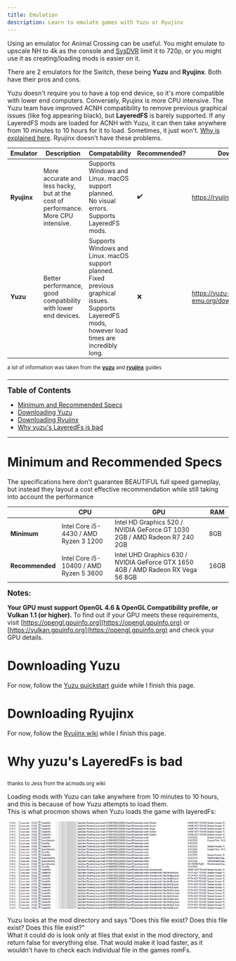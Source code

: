 ```yaml
---
title: Emulation
description: Learn to emulate games with Yuzu or Ryujinx
---
```


Using an emulator for Animal Crossing can be useful. You might emulate to upscale NH to 4k as the console and [SysDVR](../SysDVR) limit it to 720p, or you might use it as creating/loading mods is easier on it.  

There are 2 emulators for the Switch, these being **Yuzu** and **Ryujinx**. Both have their pros and cons.

Yuzu doesn't require you to have a top end device, so it's more compatible with lower end computers. Conversely, Ryujinx is more CPU intensive. The Yuzu team have improved ACNH compatibility to remove previous graphical issues (like fog appearing black), but **LayeredFS** is barely supported. If any LayeredFS mods are loaded for ACNH with Yuzu, it can then take anywhere from 10 minutes to 10 hours for it to load. Sometimes, it just won't. [Why is explained here](#why-yuzus-layeredfs-is-bad). Ryujinx doesn't have these problems.

| **Emulator** | **Description**                                                                   | **Compatability**                                                                                                                                              | **Recommended?** | Download                        |
|--------------|-----------------------------------------------------------------------------------|----------------------------------------------------------------------------------------------------------------------------------------------------------------|------------------|---------------------------------|
| **Ryujinx**  | More accurate and less hacky, but at the cost of performance. More CPU intensive. | Supports Windows and Linux. macOS support planned. <br> No visual errors. Supports LayeredFS mods.                                                             | ✔️               | https://ryujinx.org/download    |
| **Yuzu**     | Better performance, good compatibility with lower end devices.                    | Supports Windows and Linux. macOS support planned. <br> Fixed previous graphical issues. <br> Supports LayeredFS mods, however load times are incredibly long. | ❌                | https://yuzu-emu.org/downloads/ |

<sup>a lot of information was taken from the [**yuzu**](https://yuzu-emu.org/help/quickstart/) and [**ryujinx**](https://github.com/Ryujinx/Ryujinx/wiki/Ryujinx-Setup-&-Configuration-Guide) guides

---

<big>**Table of Contents**</big>

- [Minimum and Recommended Specs](#minimum-and-recommended-specs)
- [Downloading Yuzu](#downloading-yuzu)
- [Downloading Ryujinx](#downloading-ryujinx)
- [Why yuzu's LayeredFs is bad](#why-yuzus-layeredfs-is-bad)

---

# Minimum and Recommended Specs

The specifications here don't guarantee BEAUTIFUL full speed gameplay, but instead they layout a cost effective recommendation while still taking into account the performance

|                 | **CPU**                                | **GPU**                                                                          | **RAM** |
|-----------------|----------------------------------------|----------------------------------------------------------------------------------|---------|
| **Minimum**     | Intel Core i5-4430 / AMD Ryzen 3 1200  | Intel HD Graphics 520 / NVIDIA GeForce GT 1030 2GB / AMD Radeon R7 240 2GB       | 8GB     |
| **Recommended** | Intel Core i5-10400 / AMD Ryzen 5 3600 | Intel UHD Graphics 630 / NVIDIA GeForce GTX 1650 4GB / AMD Radeon RX Vega 56 8GB | 16GB    |

<big>**Notes:**</big>

**Your GPU must support OpenGL 4.6 & OpenGL Compatibility profile, or Vulkan 1.1 (or higher).** To find out if your GPU meets these requirements, visit [https://opengl.gpuinfo.org](https://opengl.gpuinfo.org) or [https://vulkan.gpuinfo.org](https://opengl.gpuinfo.org) and check your GPU details.


# Downloading Yuzu

For now, follow the [Yuzu quickstart](https://yuzu-emu.org/help/quickstart/) guide while I finish this page.

# Downloading Ryujinx

For now, follow the [Ryujinx wiki](https://github.com/Ryujinx/Ryujinx/wiki/Ryujinx-Setup-&-Configuration-Guide) while I finish this page.

# Why yuzu's LayeredFs is bad

<sub>thanks to Jess from the acmods.org wiki</sub>

Loading mods with Yuzu can take anywhere from 10 minutes to 10 hours, and this is because of how Yuzu attempts to load them.  
This is what procmon shows when Yuzu loads the game with layeredFs:

<p align="center">
  <img src="../assets/images/NH/emulation/lfs.png"/>
</p>

Yuzu looks at the mod directory and says "Does this file exist? Does this file exist? Does this file exist?"  
What it could do is look only at files that exist in the mod directory, and return false for everything else. That would make it load faster, as it wouldn't have to check each individual file in the games romFs.